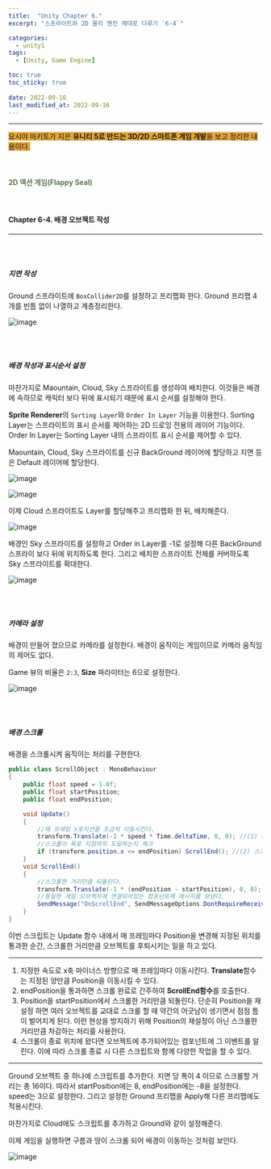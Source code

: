 ```yaml
---
title:  "Unity Chapter 6."
excerpt: "스프라이트와 2D 물리 엔진 제대로 다루기 `6-4`"

categories:
  - unity1
tags:
  - [Unity, Game Engine]

toc: true
toc_sticky: true
 
date: 2022-09-16
last_modified_at: 2022-09-16
---
```

---
<span style="background-color:#E2A63B">요시야 마키토가 지은 **유니티 5로 만드는 3D/2D 스마트폰 게임 개발**을 보고 정리한 내용이다.</span>  
<br>
<br>
<br> 
**<span style="color:#5E784F">2D 액션 게임(Flappy Seal)</span>**  
<br>
<br>

#### Chapter 6-4. 배경 오브젝트 작성
---
<br>
<br>

##### 지면 작성

Ground 스프라이트에 `BoxCollider2D`를 설정하고 프리팹화 한다. Ground 프리팹 4개를 빈틈 없이 나열하고 계층정리한다.  

![image](https://user-images.githubusercontent.com/106606698/190531934-3af8ef37-bd0a-44cb-a98b-449a6cfee8a8.png)

<br>
<br>

##### 배경 작성과 표시순서 설정   

마찬가지로 Maountain, Cloud, Sky 스프라이트를 생성하여 배치한다. 이것들은 배경에 속하므로 캐릭터 보다 뒤에 표시되기 때문에 표시 순서를 설정해야 한다.  

**Sprite Renderer**의 `Sorting Layer`와 `Order In Layer` 기능을 이용한다. Sorting Layer는 스프라이트의 표시 순서를 제어하는 2D 드로잉 전용의 레이어 기능이다. Order In Layer는 Sorting Layer 내의 스프라이트 표시 순서를 제어할 수 있다.  

Maountain, Cloud, Sky 스프라이트를 신규 BackGround 레이어에 할당하고 지면 등은 Default 레이어에 할당한다.  

![image](https://user-images.githubusercontent.com/106606698/190532846-306ec47d-ae18-4d3e-8a16-4de4f549c708.png)

![image](https://user-images.githubusercontent.com/106606698/190533095-bb3a4d48-2448-4107-806b-434bc3eb8fd2.png)

이제 Cloud 스프라이트도 Layer를 할당해주고 프리팹화 한 뒤, 배치해준다.  

![image](https://user-images.githubusercontent.com/106606698/190533251-52bad59a-c42e-4b45-8e72-5d8a1161e3c0.png)

배경인 Sky 스프라이트를 설정하고 Order in Layer를 -1로 설정해 다른 BackGround 스프라이 보다 뒤에 위치하도록 한다. 그리고 배치한 스프라이트 전체를 커버하도록 Sky 스프라이트를 확대한다.  

![image](https://user-images.githubusercontent.com/106606698/190533453-82aea58e-9f9d-4757-8b4a-c8bc0c663fda.png)

<br>
<br>

##### 카메라 설정   

배경이 만들어 졌으므로 카메라를 설정한다. 배경이 움직이는 게임이므로 카메라 움직임의 제어도 없다.  

Game 뷰의 비율은 `2:3`, **Size** 파라미터는 6으로 설정한다. 

![image](https://user-images.githubusercontent.com/106606698/190533724-494d67fb-17e4-4cfd-8a40-e1c5c4ee7479.png)

<br>
<br>

##### 배경 스크롤   

배경을 스크롤시켜 움직이는 처리를 구현한다.  

```c#
public class ScrollObject : MonoBehaviour
{
    public float speed = 1.0f;
    public float startPosition;
    public float endPosition;

    void Update()
    {
        //매 프레임 x포지션을 조금씩 이동시킨다.
        transform.Translate(-1 * speed * Time.deltaTime, 0, 0); //(1) 스크롤 처리
        //스크롤이 목표 지점까지 도달하는지 체크
        if (transform.position.x <= endPosition) ScrollEnd(); //(2) 스크롤 종료 판정
    }
    void ScrollEnd()
    {
        //스크롤한 거리만큼 되돌린다.
        transform.Translate(-1 * (endPosition - startPosition), 0, 0); //(3) 순환처리
        //동일한 게임 오브젝트에 연결되어있는 컴포넌트에 메시지를 보낸다.
        SendMessage("OnScrollEnd", SendMessageOptions.DontRequireReceiver); //(4) ScrollEnd의 메시징
    }
}
```

이번 스크립트는 Update 함수 내에서 매 프레임마다 Position을 변경해 지정된 위치를 통과한 순간, 스크롤한 거리만큼 오브젝트를 후퇴시키는 일을 하고 있다.  

---
1. 지정한 속도로 x축 마이너스 방향으로 매 프레임마다 이동시킨다. **Translate**함수는 지정된 양만큼 Position을 이동시킬 수 있다.  
2. endPosition을 통과하면 스크롤 완료로 간주하여 **ScrollEnd함수**를 호출한다.  
3. Position을 startPosition에서 스크롤한 거리만큼 되돌린다. 단순히 Position을 재설정 하면 여러 오브젝트를 교대로 스크롤 할 때 약간의 어긋남이 생기면서 점점 틈이 벌어지게 된다. 이런 현상을 방지하기 위해 Position의 재설정이 아닌 스크롤한 거리만큼 차감하는 처리를 사용한다.  
4. 스크롤이 종료 위치에 왔다면 오브젝트에 추가되어있는 컴포넌트에 그 이벤트를 알린다. 이에 따라 스크롤 종료 시 다른 스크립트와 함께 다양한 작업을 할 수 있다.  
---

Ground 오브젝트 중 하나에 스크립트를 추가한다. 지면 당 폭이 4 이므로 스크롤할 거리는 총 16이다. 따라서 startPosition에는 8, endPosition에는 -8을 설정한다. speed는 3으로 설정한다.  그리고 설정한 Ground 프리팹을 Apply해 다른 프리팹에도 적용시킨다.  

마찬가지로 Cloud에도 스크립트를 추가하고 Ground와 같이 설정해준다.  

이제 게임을 실행하면 구름과 땅이 스크롤 되어 배경이 이동하는 것처럼 보인다.  

![image](https://user-images.githubusercontent.com/106606698/190535450-57496ffd-298e-476d-820c-73c0bb86da49.png)